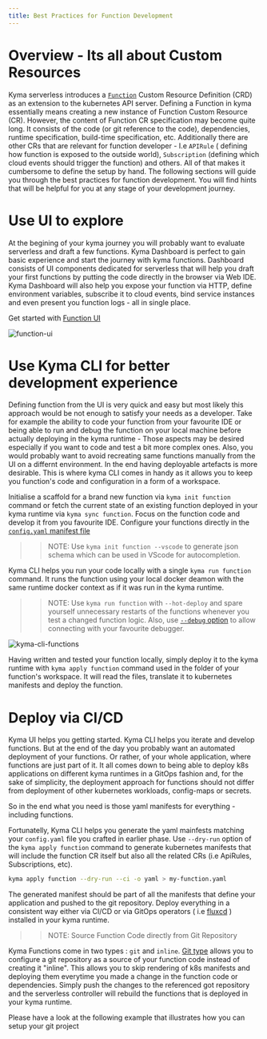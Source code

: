 ```yaml
---
title: Best Practices for Function Development
---
```



# Overview - Its all about Custom Resources

Kyma serverless introduces a [`Function`](https://kyma-project.io/docs/kyma/latest/05-technical-reference/00-custom-resources/svls-01-function/) Custom Resource Definition (CRD) as an extension to the kubernetes API server.
Defining a Function in kyma essentially means creating a new instance of Function Custom Resource (CR). However, the content of Function CR specification may become quite long. It consists of the code (or git reference to the code), dependencies, runtime specification, build-time specification,  etc. Additionally there are other CRs that are relevant for function developer - I.e `APIRule` ( defining how function is exposed to the outside world), `Subscription` (defining which cloud events should trigger the function) and others.
All of that makes it cumbersome to define the setup by hand. 
The following sections will guide you through the best practices for function development. You will find hints that will be helpful for you at any stage of your development journey.

# Use UI to explore

At the begining of your kyma journey you will probably want to evaluate serverless and draft a few functions.
Kyma Dashboard is perfect to gain basic experience and start the journey with kyma functions. Dashboard consists of UI components dedicated for serverless that will help you draft your first functions by putting the code directly in the browser via Web IDE.
Kyma Dashboard will also help you expose your function via HTTP, define environment variables, subscribe it to cloud events, bind service instances and even present you function logs - all in single place.

Get started with [Function UI](https://kyma-project.io/docs/kyma/latest/03-tutorials/00-serverless/svls-01-create-inline-function/)

![function-ui](./assets/function-ui.png)

# Use Kyma CLI for better development experience

Defining function from the UI is very quick and easy but most likely this approach would be not enough to satisfy your needs as a developer. Take for example the ability to code your function from your favourite IDE or being able to run and debug the function on your local machine before actually deploying in the kyma runtime - Those aspects may be desired especially if you want to code and test a bit more complex ones. Also, you would probably want to avoid recreating same functions manually from the UI on a differnt environment. In the end having deployable artefacts is more desirable. This is where kyma CLI comes in handy as it allows you to keep you function's code and configuration in a form of a workspace. 

Initialise a scaffold for a brand new function via `kyma init function` command or fetch the current state of an existing function deployed in your kyma runtime via `kyma sync function`.
Focus on the function code and develop it from you favourite IDE. Configure your functions directly in the [`config.yaml` manifest file](https://kyma-project.io/docs/kyma/latest/05-technical-reference/svls-06-function-configuration-file/)
>>NOTE: Use `kyma init function --vscode` to generate json schema which can be used in VScode for autocompletion.
>>

Kyma CLI helps you run your code locally with a single `kyma run function` command. It runs the function using your local docker deamon with the same runtime docker context as if it was run in the kyma runtime. 
>>NOTE: Use `kyma run function` with `--hot-deploy` and spare yourself unnecessary restarts of the functions whenever you test a changed function logic. Also, use [`--debug` option](https://kyma-project.io/docs/kyma/latest/03-tutorials/00-serverless/svls-05-debug-function) to allow connecting with your favourite debugger.
>>

![kyma-cli-functions](./assets/kyma-cli-functions.png)

Having written and tested your function locally, simply deploy it to the kyma runtime with `kyma apply function` command used in the folder of your function's workspace. It will read the files, translate it to kubernetes manifests and deploy the function.


# Deploy via CI/CD

Kyma UI helps you getting started. Kyma CLI helps you iterate and develop functions. 
But at the end of the day you probably want an automated deployment of your functions. Or rather, of your whole application, where functions are just part of it.
It all comes down to being able to deploy k8s applications on different kyma runtimes in a GitOps fashion and, for the sake of simplicity, the deployment approach for functions should not differ from deployment of other kubernetes workloads, config-maps or secrets.

So in the end what you need is those yaml manifests for everything - including functions.

Fortunatelly, Kyma CLI helps you generate the yaml mainfests matching your `config.yaml` file you crafted in earlier phase.
Use `--dry-run` option of the `kyma apply function` command to generate kubernetes manifests that will include the function CR itself but also all the related CRs (i.e ApiRules, Subscriptions, etc).

```bash
kyma apply function --dry-run --ci -o yaml > my-function.yaml
```  

The generated manifest should be part of all the manifests that define your application and pushed to the git repository.
Deploy everything in a consistent way either via CI/CD or via GitOps operators ( i.e [fluxcd](https://kyma-project.io/docs/kyma/latest/03-tutorials/00-serverless/svls-06-sync-function-with-gitops/) ) installed in your kyma runtime.

>>NOTE: Source Function Code  directly from Git Repository

Kyma Functions come in two types : `git` and `inline`.
[Git type](https://kyma-project.io/docs/kyma/latest/03-tutorials/00-serverless/svls-02-create-git-function/) allows you to configure a git repository as a source of your function code instead of creating it "inline".
This allows you to skip rendering of k8s manifests and deploying them everytime you made a change in the function code or dependencies. Simply push the changes to the referenced got repository and the serverless controller will rebuild the functions that is deployed in your kyma runtime. 

Please have a look at the following example that illustrates how you can setup your git project
<!-- KK TODO. Link example -->


>>

